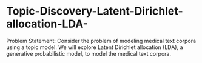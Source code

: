 # Topic-Discovery-Latent-Dirichlet-allocation-LDA-
Problem Statement: Consider the problem of modeling medical text corpora using a topic model. We will explore Latent Dirichlet allocation (LDA), a generative probabilistic model, to model the medical text corpora. 
